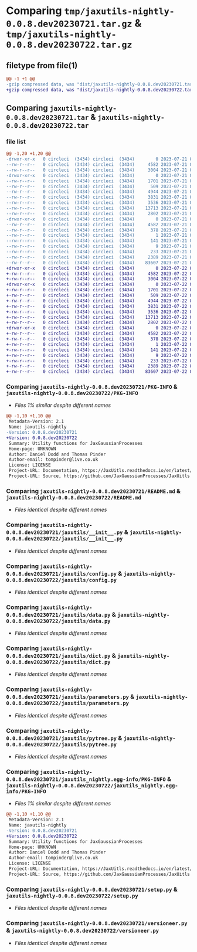 # Comparing `tmp/jaxutils-nightly-0.0.8.dev20230721.tar.gz` & `tmp/jaxutils-nightly-0.0.8.dev20230722.tar.gz`

## filetype from file(1)

```diff
@@ -1 +1 @@
-gzip compressed data, was "dist/jaxutils-nightly-0.0.8.dev20230721.tar", last modified: Fri Jul 21 00:06:30 2023, max compression
+gzip compressed data, was "dist/jaxutils-nightly-0.0.8.dev20230722.tar", last modified: Sat Jul 22 00:06:37 2023, max compression
```

## Comparing `jaxutils-nightly-0.0.8.dev20230721.tar` & `jaxutils-nightly-0.0.8.dev20230722.tar`

### file list

```diff
@@ -1,20 +1,20 @@
-drwxr-xr-x   0 circleci  (3434) circleci  (3434)        0 2023-07-21 00:06:30.074332 jaxutils-nightly-0.0.8.dev20230721/
--rw-r--r--   0 circleci  (3434) circleci  (3434)     4582 2023-07-21 00:06:30.074332 jaxutils-nightly-0.0.8.dev20230721/PKG-INFO
--rw-r--r--   0 circleci  (3434) circleci  (3434)     3004 2023-07-21 00:06:23.000000 jaxutils-nightly-0.0.8.dev20230721/README.md
-drwxr-xr-x   0 circleci  (3434) circleci  (3434)        0 2023-07-21 00:06:30.078332 jaxutils-nightly-0.0.8.dev20230721/jaxutils/
--rw-r--r--   0 circleci  (3434) circleci  (3434)     1701 2023-07-21 00:06:23.000000 jaxutils-nightly-0.0.8.dev20230721/jaxutils/__init__.py
--rw-r--r--   0 circleci  (3434) circleci  (3434)      509 2023-07-21 00:06:30.078332 jaxutils-nightly-0.0.8.dev20230721/jaxutils/_version.py
--rw-r--r--   0 circleci  (3434) circleci  (3434)     4944 2023-07-21 00:06:23.000000 jaxutils-nightly-0.0.8.dev20230721/jaxutils/config.py
--rw-r--r--   0 circleci  (3434) circleci  (3434)     3831 2023-07-21 00:06:23.000000 jaxutils-nightly-0.0.8.dev20230721/jaxutils/data.py
--rw-r--r--   0 circleci  (3434) circleci  (3434)     3536 2023-07-21 00:06:23.000000 jaxutils-nightly-0.0.8.dev20230721/jaxutils/dict.py
--rw-r--r--   0 circleci  (3434) circleci  (3434)    13713 2023-07-21 00:06:23.000000 jaxutils-nightly-0.0.8.dev20230721/jaxutils/parameters.py
--rw-r--r--   0 circleci  (3434) circleci  (3434)     2802 2023-07-21 00:06:23.000000 jaxutils-nightly-0.0.8.dev20230721/jaxutils/pytree.py
-drwxr-xr-x   0 circleci  (3434) circleci  (3434)        0 2023-07-21 00:06:30.074332 jaxutils-nightly-0.0.8.dev20230721/jaxutils_nightly.egg-info/
--rw-r--r--   0 circleci  (3434) circleci  (3434)     4582 2023-07-21 00:06:30.000000 jaxutils-nightly-0.0.8.dev20230721/jaxutils_nightly.egg-info/PKG-INFO
--rw-r--r--   0 circleci  (3434) circleci  (3434)      378 2023-07-21 00:06:30.000000 jaxutils-nightly-0.0.8.dev20230721/jaxutils_nightly.egg-info/SOURCES.txt
--rw-r--r--   0 circleci  (3434) circleci  (3434)        1 2023-07-21 00:06:30.000000 jaxutils-nightly-0.0.8.dev20230721/jaxutils_nightly.egg-info/dependency_links.txt
--rw-r--r--   0 circleci  (3434) circleci  (3434)      141 2023-07-21 00:06:30.000000 jaxutils-nightly-0.0.8.dev20230721/jaxutils_nightly.egg-info/requires.txt
--rw-r--r--   0 circleci  (3434) circleci  (3434)        9 2023-07-21 00:06:30.000000 jaxutils-nightly-0.0.8.dev20230721/jaxutils_nightly.egg-info/top_level.txt
--rw-r--r--   0 circleci  (3434) circleci  (3434)      233 2023-07-21 00:06:30.074332 jaxutils-nightly-0.0.8.dev20230721/setup.cfg
--rw-r--r--   0 circleci  (3434) circleci  (3434)     2389 2023-07-21 00:06:23.000000 jaxutils-nightly-0.0.8.dev20230721/setup.py
--rw-r--r--   0 circleci  (3434) circleci  (3434)    83607 2023-07-21 00:06:23.000000 jaxutils-nightly-0.0.8.dev20230721/versioneer.py
+drwxr-xr-x   0 circleci  (3434) circleci  (3434)        0 2023-07-22 00:06:37.528492 jaxutils-nightly-0.0.8.dev20230722/
+-rw-r--r--   0 circleci  (3434) circleci  (3434)     4582 2023-07-22 00:06:37.528492 jaxutils-nightly-0.0.8.dev20230722/PKG-INFO
+-rw-r--r--   0 circleci  (3434) circleci  (3434)     3004 2023-07-22 00:06:31.000000 jaxutils-nightly-0.0.8.dev20230722/README.md
+drwxr-xr-x   0 circleci  (3434) circleci  (3434)        0 2023-07-22 00:06:37.528492 jaxutils-nightly-0.0.8.dev20230722/jaxutils/
+-rw-r--r--   0 circleci  (3434) circleci  (3434)     1701 2023-07-22 00:06:31.000000 jaxutils-nightly-0.0.8.dev20230722/jaxutils/__init__.py
+-rw-r--r--   0 circleci  (3434) circleci  (3434)      509 2023-07-22 00:06:37.528492 jaxutils-nightly-0.0.8.dev20230722/jaxutils/_version.py
+-rw-r--r--   0 circleci  (3434) circleci  (3434)     4944 2023-07-22 00:06:31.000000 jaxutils-nightly-0.0.8.dev20230722/jaxutils/config.py
+-rw-r--r--   0 circleci  (3434) circleci  (3434)     3831 2023-07-22 00:06:31.000000 jaxutils-nightly-0.0.8.dev20230722/jaxutils/data.py
+-rw-r--r--   0 circleci  (3434) circleci  (3434)     3536 2023-07-22 00:06:31.000000 jaxutils-nightly-0.0.8.dev20230722/jaxutils/dict.py
+-rw-r--r--   0 circleci  (3434) circleci  (3434)    13713 2023-07-22 00:06:31.000000 jaxutils-nightly-0.0.8.dev20230722/jaxutils/parameters.py
+-rw-r--r--   0 circleci  (3434) circleci  (3434)     2802 2023-07-22 00:06:31.000000 jaxutils-nightly-0.0.8.dev20230722/jaxutils/pytree.py
+drwxr-xr-x   0 circleci  (3434) circleci  (3434)        0 2023-07-22 00:06:37.528492 jaxutils-nightly-0.0.8.dev20230722/jaxutils_nightly.egg-info/
+-rw-r--r--   0 circleci  (3434) circleci  (3434)     4582 2023-07-22 00:06:37.000000 jaxutils-nightly-0.0.8.dev20230722/jaxutils_nightly.egg-info/PKG-INFO
+-rw-r--r--   0 circleci  (3434) circleci  (3434)      378 2023-07-22 00:06:37.000000 jaxutils-nightly-0.0.8.dev20230722/jaxutils_nightly.egg-info/SOURCES.txt
+-rw-r--r--   0 circleci  (3434) circleci  (3434)        1 2023-07-22 00:06:37.000000 jaxutils-nightly-0.0.8.dev20230722/jaxutils_nightly.egg-info/dependency_links.txt
+-rw-r--r--   0 circleci  (3434) circleci  (3434)      141 2023-07-22 00:06:37.000000 jaxutils-nightly-0.0.8.dev20230722/jaxutils_nightly.egg-info/requires.txt
+-rw-r--r--   0 circleci  (3434) circleci  (3434)        9 2023-07-22 00:06:37.000000 jaxutils-nightly-0.0.8.dev20230722/jaxutils_nightly.egg-info/top_level.txt
+-rw-r--r--   0 circleci  (3434) circleci  (3434)      233 2023-07-22 00:06:37.528492 jaxutils-nightly-0.0.8.dev20230722/setup.cfg
+-rw-r--r--   0 circleci  (3434) circleci  (3434)     2389 2023-07-22 00:06:31.000000 jaxutils-nightly-0.0.8.dev20230722/setup.py
+-rw-r--r--   0 circleci  (3434) circleci  (3434)    83607 2023-07-22 00:06:31.000000 jaxutils-nightly-0.0.8.dev20230722/versioneer.py
```

### Comparing `jaxutils-nightly-0.0.8.dev20230721/PKG-INFO` & `jaxutils-nightly-0.0.8.dev20230722/PKG-INFO`

 * *Files 1% similar despite different names*

```diff
@@ -1,10 +1,10 @@
 Metadata-Version: 2.1
 Name: jaxutils-nightly
-Version: 0.0.8.dev20230721
+Version: 0.0.8.dev20230722
 Summary: Utility functions for JaxGaussianProcesses
 Home-page: UNKNOWN
 Author: Daniel Dodd and Thomas Pinder
 Author-email: tompinder@live.co.uk
 License: LICENSE
 Project-URL: Documentation, https://JaxUitls.readthedocs.io/en/latest/
 Project-URL: Source, https://github.com/JaxGaussianProcesses/JaxUitls
```

### Comparing `jaxutils-nightly-0.0.8.dev20230721/README.md` & `jaxutils-nightly-0.0.8.dev20230722/README.md`

 * *Files identical despite different names*

### Comparing `jaxutils-nightly-0.0.8.dev20230721/jaxutils/__init__.py` & `jaxutils-nightly-0.0.8.dev20230722/jaxutils/__init__.py`

 * *Files identical despite different names*

### Comparing `jaxutils-nightly-0.0.8.dev20230721/jaxutils/config.py` & `jaxutils-nightly-0.0.8.dev20230722/jaxutils/config.py`

 * *Files identical despite different names*

### Comparing `jaxutils-nightly-0.0.8.dev20230721/jaxutils/data.py` & `jaxutils-nightly-0.0.8.dev20230722/jaxutils/data.py`

 * *Files identical despite different names*

### Comparing `jaxutils-nightly-0.0.8.dev20230721/jaxutils/dict.py` & `jaxutils-nightly-0.0.8.dev20230722/jaxutils/dict.py`

 * *Files identical despite different names*

### Comparing `jaxutils-nightly-0.0.8.dev20230721/jaxutils/parameters.py` & `jaxutils-nightly-0.0.8.dev20230722/jaxutils/parameters.py`

 * *Files identical despite different names*

### Comparing `jaxutils-nightly-0.0.8.dev20230721/jaxutils/pytree.py` & `jaxutils-nightly-0.0.8.dev20230722/jaxutils/pytree.py`

 * *Files identical despite different names*

### Comparing `jaxutils-nightly-0.0.8.dev20230721/jaxutils_nightly.egg-info/PKG-INFO` & `jaxutils-nightly-0.0.8.dev20230722/jaxutils_nightly.egg-info/PKG-INFO`

 * *Files 1% similar despite different names*

```diff
@@ -1,10 +1,10 @@
 Metadata-Version: 2.1
 Name: jaxutils-nightly
-Version: 0.0.8.dev20230721
+Version: 0.0.8.dev20230722
 Summary: Utility functions for JaxGaussianProcesses
 Home-page: UNKNOWN
 Author: Daniel Dodd and Thomas Pinder
 Author-email: tompinder@live.co.uk
 License: LICENSE
 Project-URL: Documentation, https://JaxUitls.readthedocs.io/en/latest/
 Project-URL: Source, https://github.com/JaxGaussianProcesses/JaxUitls
```

### Comparing `jaxutils-nightly-0.0.8.dev20230721/setup.py` & `jaxutils-nightly-0.0.8.dev20230722/setup.py`

 * *Files identical despite different names*

### Comparing `jaxutils-nightly-0.0.8.dev20230721/versioneer.py` & `jaxutils-nightly-0.0.8.dev20230722/versioneer.py`

 * *Files identical despite different names*

